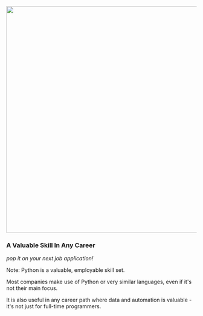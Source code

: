 <img src="/Building-with-Python/slideshow/images/python-for-everybody.svg" width="600">

### A Valuable Skill In Any Career

_pop it on your next job application!_

Note:
Python is a valuable, employable skill set. 

Most companies make use of Python or very similar languages, even if it's not their main focus. 

It is also useful in any career path where data and automation is valuable - it's not just for full-time programmers.